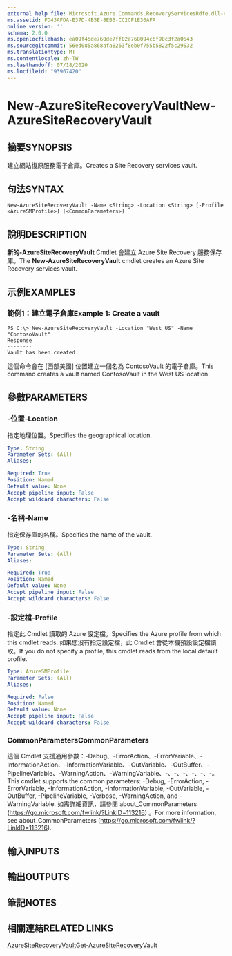 ```yaml
---
external help file: Microsoft.Azure.Commands.RecoveryServicesRdfe.dll-Help.xml
ms.assetid: FD43AFDA-E37D-4B5E-8EB5-CC2CF1E36AFA
online version: ''
schema: 2.0.0
ms.openlocfilehash: ea09f45de760de7ff02a768094c6f98c3f2a0643
ms.sourcegitcommit: 56ed085a868afa8263f8eb0f755b5822f5c29532
ms.translationtype: MT
ms.contentlocale: zh-TW
ms.lasthandoff: 07/18/2020
ms.locfileid: "93967420"
---
```

# <span data-ttu-id="a531b-101">New-AzureSiteRecoveryVault</span><span class="sxs-lookup"><span data-stu-id="a531b-101">New-AzureSiteRecoveryVault</span></span>

## <span data-ttu-id="a531b-102">摘要</span><span class="sxs-lookup"><span data-stu-id="a531b-102">SYNOPSIS</span></span>
<span data-ttu-id="a531b-103">建立網站復原服務電子倉庫。</span><span class="sxs-lookup"><span data-stu-id="a531b-103">Creates a Site Recovery services vault.</span></span>

## <span data-ttu-id="a531b-104">句法</span><span class="sxs-lookup"><span data-stu-id="a531b-104">SYNTAX</span></span>

```
New-AzureSiteRecoveryVault -Name <String> -Location <String> [-Profile <AzureSMProfile>] [<CommonParameters>]
```

## <span data-ttu-id="a531b-105">說明</span><span class="sxs-lookup"><span data-stu-id="a531b-105">DESCRIPTION</span></span>
<span data-ttu-id="a531b-106">**新的-AzureSiteRecoveryVault** Cmdlet 會建立 Azure Site Recovery 服務保存庫。</span><span class="sxs-lookup"><span data-stu-id="a531b-106">The **New-AzureSiteRecoveryVault** cmdlet creates an Azure Site Recovery services vault.</span></span>

## <span data-ttu-id="a531b-107">示例</span><span class="sxs-lookup"><span data-stu-id="a531b-107">EXAMPLES</span></span>

### <span data-ttu-id="a531b-108">範例1：建立電子倉庫</span><span class="sxs-lookup"><span data-stu-id="a531b-108">Example 1: Create a vault</span></span>
```
PS C:\> New-AzureSiteRecoveryVault -Location "West US" -Name "ContosoVault" 
Response
--------
Vault has been created
```

<span data-ttu-id="a531b-109">這個命令會在 [西部美國] 位置建立一個名為 ContosoVault 的電子倉庫。</span><span class="sxs-lookup"><span data-stu-id="a531b-109">This command creates a vault named ContosoVault in the West US location.</span></span>

## <span data-ttu-id="a531b-110">參數</span><span class="sxs-lookup"><span data-stu-id="a531b-110">PARAMETERS</span></span>

### <span data-ttu-id="a531b-111">-位置</span><span class="sxs-lookup"><span data-stu-id="a531b-111">-Location</span></span>
<span data-ttu-id="a531b-112">指定地理位置。</span><span class="sxs-lookup"><span data-stu-id="a531b-112">Specifies the geographical location.</span></span>

```yaml
Type: String
Parameter Sets: (All)
Aliases: 

Required: True
Position: Named
Default value: None
Accept pipeline input: False
Accept wildcard characters: False
```

### <span data-ttu-id="a531b-113">-名稱</span><span class="sxs-lookup"><span data-stu-id="a531b-113">-Name</span></span>
<span data-ttu-id="a531b-114">指定保存庫的名稱。</span><span class="sxs-lookup"><span data-stu-id="a531b-114">Specifies the name of the vault.</span></span>

```yaml
Type: String
Parameter Sets: (All)
Aliases: 

Required: True
Position: Named
Default value: None
Accept pipeline input: False
Accept wildcard characters: False
```

### <span data-ttu-id="a531b-115">-設定檔</span><span class="sxs-lookup"><span data-stu-id="a531b-115">-Profile</span></span>
<span data-ttu-id="a531b-116">指定此 Cmdlet 讀取的 Azure 設定檔。</span><span class="sxs-lookup"><span data-stu-id="a531b-116">Specifies the Azure profile from which this cmdlet reads.</span></span>
<span data-ttu-id="a531b-117">如果您沒有指定設定檔，此 Cmdlet 會從本機預設設定檔讀取。</span><span class="sxs-lookup"><span data-stu-id="a531b-117">If you do not specify a profile, this cmdlet reads from the local default profile.</span></span>

```yaml
Type: AzureSMProfile
Parameter Sets: (All)
Aliases: 

Required: False
Position: Named
Default value: None
Accept pipeline input: False
Accept wildcard characters: False
```

### <span data-ttu-id="a531b-118">CommonParameters</span><span class="sxs-lookup"><span data-stu-id="a531b-118">CommonParameters</span></span>
<span data-ttu-id="a531b-119">這個 Cmdlet 支援通用參數：-Debug、-ErrorAction、-ErrorVariable、-InformationAction、-InformationVariable、-OutVariable、-OutBuffer、-PipelineVariable、-WarningAction、-WarningVariable、-、-、-、-、-、-。</span><span class="sxs-lookup"><span data-stu-id="a531b-119">This cmdlet supports the common parameters: -Debug, -ErrorAction, -ErrorVariable, -InformationAction, -InformationVariable, -OutVariable, -OutBuffer, -PipelineVariable, -Verbose, -WarningAction, and -WarningVariable.</span></span> <span data-ttu-id="a531b-120">如需詳細資訊，請參閱 about_CommonParameters (https://go.microsoft.com/fwlink/?LinkID=113216) 。</span><span class="sxs-lookup"><span data-stu-id="a531b-120">For more information, see about_CommonParameters (https://go.microsoft.com/fwlink/?LinkID=113216).</span></span>

## <span data-ttu-id="a531b-121">輸入</span><span class="sxs-lookup"><span data-stu-id="a531b-121">INPUTS</span></span>

## <span data-ttu-id="a531b-122">輸出</span><span class="sxs-lookup"><span data-stu-id="a531b-122">OUTPUTS</span></span>

## <span data-ttu-id="a531b-123">筆記</span><span class="sxs-lookup"><span data-stu-id="a531b-123">NOTES</span></span>

## <span data-ttu-id="a531b-124">相關連結</span><span class="sxs-lookup"><span data-stu-id="a531b-124">RELATED LINKS</span></span>

[<span data-ttu-id="a531b-125">AzureSiteRecoveryVault</span><span class="sxs-lookup"><span data-stu-id="a531b-125">Get-AzureSiteRecoveryVault</span></span>](./Get-AzureSiteRecoveryVault.md)


